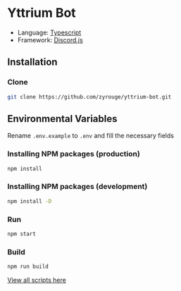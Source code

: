 # Yttrium Bot

-   Language: [Typescript](https://www.typescriptlang.org/)
-   Framework: [Discord.js](http://npmjs.com/package/discord.js)

## Installation

### Clone

```bash
git clone https://github.com/zyrouge/yttrium-bot.git
```

## Environmental Variables

Rename `.env.example` to `.env` and fill the necessary fields

### Installing NPM packages (production)

```bash
npm install
```

### Installing NPM packages (development)

```bash
npm install -D
```

### Run

```bash
npm start
```

### Build

```bash
npm run build
```

[View all scripts here](./package.json)
